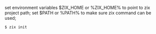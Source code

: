set environment variables $ZIX_HOME or %ZIX_HOME% to point to zix project path;
set $PATH or %PATH% to make sure zix command can be used;

```
$ zix init
```
